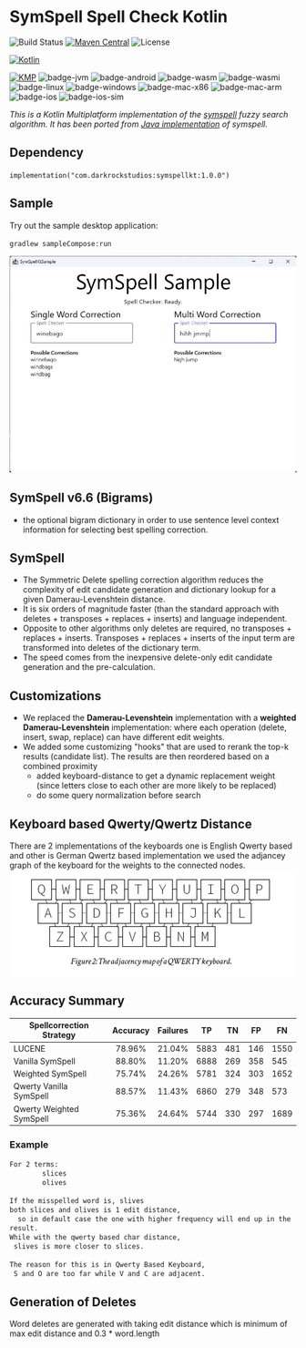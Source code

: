 # SymSpell Spell Check Kotlin

![Build Status](https://github.com/wavesonics/SymSpellKt/actions/workflows/ci-build.yml/badge.svg?branch=main)
[![Maven Central](https://img.shields.io/maven-central/v/com.darkrockstudios/symspellkt.svg)](https://search.maven.org/artifact/com.darkrockstudios/symspellkt)
![License](https://img.shields.io/badge/license-MIT-blue.svg)

[![Kotlin](https://img.shields.io/badge/kotlin-1.9.21-blue.svg?logo=kotlin)](http://kotlinlang.org)

[![KMP](https://img.shields.io/badge/supported-platforms:-blue.svg?logo=kotlin)](http://kotlinlang.org)
![badge-jvm] ![badge-android] ![badge-wasm] ![badge-wasmi] ![badge-linux] ![badge-windows] ![badge-mac-x86] ![badge-mac-arm]
![badge-ios] ![badge-ios-sim]

_This is a Kotlin Multiplatform implementation of the [symspell](https://github.com/wolfgarbe/symspell) fuzzy search
algorithm. It has been ported from [Java implementation](https://github.com/MighTguY/customized-symspell/) of symspell._

## Dependency

`implementation("com.darkrockstudios:symspellkt:1.0.0")`

## Sample

Try out the sample desktop application:

`gradlew sampleCompose:run`

![Sample Compose Screenshot](sample.png)

## SymSpell v6.6 (Bigrams)

* the optional bigram dictionary in order to use sentence level context information for selecting best spelling
  correction.

## SymSpell

* The Symmetric Delete spelling correction algorithm reduces the complexity of edit candidate generation and dictionary
  lookup for a given Damerau-Levenshtein distance.
* It is six orders of magnitude faster (than the standard approach with deletes + transposes + replaces + inserts) and
  language independent.
* Opposite to other algorithms only deletes are required, no transposes + replaces + inserts. Transposes + replaces +
  inserts of the input term are transformed into deletes of the dictionary term.
* The speed comes from the inexpensive delete-only edit candidate generation and the pre-calculation.

## Customizations

* We replaced the **Damerau-Levenshtein** implementation with a **weighted Damerau-Levenshtein** implementation: where
  each operation (delete, insert, swap, replace) can have different edit weights.
* We added some customizing "hooks" that are used to rerank the top-k results (candidate list). The results are then
  reordered based on a combined proximity
  * added keyboard-distance to get a dynamic replacement weight (since letters close to each other are more likely to be
    replaced)
  * do some query normalization before search

## Keyboard based  Qwerty/Qwertz Distance

There are 2 implementations of the keyboards one is English Qwerty based and other is German Qwertz based implementation
we used the adjancey graph of the keyboard for the weights to the connected nodes.
<img src="qwerty.png" align="center">


## Accuracy Summary

| Spellcorrection Strategy 	| Accuracy 	| Failures 	| TP   	| TN  	| FP  	| FN   	|
|--------------------------	|:--------:	|---------:	|------	|-----	|-----	|------	|
| LUCENE                   	|  78.96%  	|   21.04% 	| 5883 	| 481 	| 146 	| 1550 	|
| Vanilla SymSpell         	|  88.80%  	|   11.20% 	| 6888 	| 269 	| 358 	| 545  	|
| Weighted SymSpell        	|  75.74%  	|   24.26% 	| 5781 	| 324 	| 303 	| 1652 	|
| Qwerty Vanilla SymSpell  	| 88.57%   	| 11.43%   	| 6860 	| 279 	| 348 	| 573  	|
| Qwerty Weighted SymSpell 	| 75.36%   	| 24.64%   	| 5744 	| 330 	| 297 	| 1689 	|

### Example

```
For 2 terms: 
        slices  
        olives

If the misspelled word is, slives 
both slices and olives is 1 edit distance, 
  so in default case the one with higher frequency will end up in the result.
While with the qwerty based char distance,
 slives is more closer to slices.

The reason for this is in Qwerty Based Keyboard, 
 S and O are too far while V and C are adjacent.
```

## Generation of Deletes

Word deletes are generated with taking edit distance which is minimum of max edit distance and 0.3 * word.length

[badge-android]: http://img.shields.io/badge/-android-6EDB8D.svg?style=flat
[badge-jvm]: http://img.shields.io/badge/-jvm-DB413D.svg?style=flat
[badge-js]: http://img.shields.io/badge/-js-F8DB5D.svg?style=flat
[badge-js-ir]: https://img.shields.io/badge/support-[IR]-AAC4E0.svg?style=flat
[badge-linux]: http://img.shields.io/badge/-linux-2D3F6C.svg?style=flat
[badge-windows]: http://img.shields.io/badge/-windows-4D76CD.svg?style=flat
[badge-wasm]: https://img.shields.io/badge/-wasm-624FE8.svg?style=flat
[badge-wasmi]: https://img.shields.io/badge/-wasi-626FFF.svg?style=flat
[badge-apple-silicon]: http://img.shields.io/badge/support-[AppleSilicon]-43BBFF.svg?style=flat
[badge-ios]: http://img.shields.io/badge/-ios-CDCDCD.svg?style=flat
[badge-ios-sim]: http://img.shields.io/badge/-iosSim-AFAFAF.svg?style=flat
[badge-mac-arm]: http://img.shields.io/badge/-macosArm-444444.svg?style=flat
[badge-mac-x86]: http://img.shields.io/badge/-macosX86-111111.svg?style=flat
[badge-watchos]: http://img.shields.io/badge/-watchos-C0C0C0.svg?style=flat
[badge-tvos]: http://img.shields.io/badge/-tvos-808080.svg?style=flat